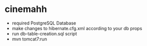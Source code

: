 # cinemahh

- required PostgreSQL Database
- make changes to hibernate.cfg.xml according to your db props
- run db-table-creation.sql script
- mvn tomcat7:run
